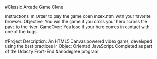 #Classic Arcade Game Clone

Instructions:
In Order to play the game open index.html with your favorite browser.
Objective: You win the game if you cross your hero across the pave to the river.
GameOver: You lose if your hero comes in contact with one of the bugs.

#Project Description:
An HTML5 Canvas powered video game, developed using the best practices in Object Oriented JavaScript. Completed as part of the Udacity Front-End Nanodegree program
